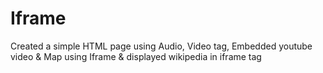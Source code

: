 # Iframe
Created a simple HTML page using Audio, Video tag, Embedded youtube video &amp; Map using Iframe &amp; displayed wikipedia in iframe tag
